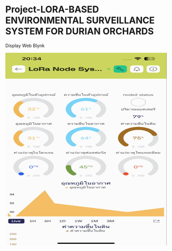# Project-LORA-BASED ENVIRONMENTAL SURVEILLANCE SYSTEM FOR DURIAN ORCHARDS

Display Web Blynk


<img src="https://github.com/MrArmiami/Project-install/blob/main/webblynk.jpg?raw=true" alt="Display Web Blynk" width="600" height="600">


